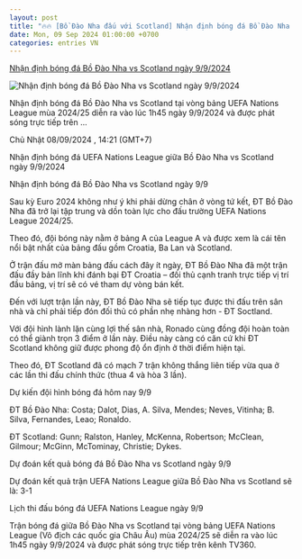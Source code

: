 ```yaml
---
layout: post
title: "🔥🔥 [Bồ Đào Nha đấu với Scotland] Nhận định bóng đá Bồ Đào Nha vs Scotland ngày 9/9/2024"
date: Mon, 09 Sep 2024 01:00:00 +0700
categories: entries VN
---
```

[Nhận định bóng đá Bồ Đào Nha vs Scotland ngày 9/9/2024](https://nongnghiep.vn/nhan-dinh-dt-bo-dao-nha-vs-dt-scotland-luc-1h45-ngay-9-9-2024-d398962.html)

![Nhận định bóng đá Bồ Đào Nha vs Scotland ngày 9/9/2024](https://t.ex-cdn.com/nongnghiep.vn/560w/files/content/2024/09/08/nhan-dinh-bong-da-bo-dao-nha-vs-scotland-9-9-141616_651-142158.jpg)

Nhận định bóng đá Bồ Đào Nha vs Scotland tại vòng bảng UEFA Nations League mùa 2024/25 diễn ra vào lúc 1h45 ngày 9/9/2024 và được phát sóng trực tiếp trên ...

Chủ Nhật 08/09/2024 , 14:21 (GMT+7)

Nhận định bóng đá UEFA Nations League giữa Bồ Đào Nha vs Scotland ngày 9/9/2024

Nhận định bóng đá Bồ Đào Nha vs Scotland ngày 9/9

Sau kỳ Euro 2024 không như ý khi phải dừng chân ở vòng tứ kết, ĐT Bồ Đào Nha đã trở lại tập trung và dồn toàn lực cho đấu trường UEFA Nations League 2024/25.

Theo đó, đội bóng này nằm ở bảng A của League A và được xem là cái tên nổi bật nhất của bảng đấu gồm Croatia, Ba Lan và Scotland.

Ở trận đấu mở màn bảng đấu cách đây ít ngày, ĐT Bồ Đào Nha đã một trận đấu đầy bản lĩnh khi đánh bại ĐT Croatia – đối thủ cạnh tranh trực tiếp vị trí đầu bảng, vị trí sẽ có vé tham dự vòng bán kết.

Đến với lượt trận lần này, ĐT Bồ Đào Nha sẽ tiếp tục được thi đấu trên sân nhà và chỉ phải tiếp đón đối thủ có phần nhẹ nhàng hơn - ĐT Soctland.

Với đội hình lành lặn cùng lợi thế sân nhà, Ronado cùng đồng đội hoàn toàn có thể giành trọn 3 điểm ở lần này. Điều này càng có căn cứ khi ĐT Scotland không giữ được phong độ ổn định ở thời điểm hiện tại.

Theo đó, ĐT Scotland đã có mạch 7 trận không thắng liên tiếp vừa qua ở các lần thi đấu chính thức (thua 4 và hòa 3 lần).

Dự kiến đội hình bóng đá hôm nay 9/9

ĐT Bồ Đào Nha: Costa; Dalot, Dias, A. Silva, Mendes; Neves, Vitinha; B. Silva, Fernandes, Leao; Ronaldo.

ĐT Scotland: Gunn; Ralston, Hanley, McKenna, Robertson; McClean, Gilmour; McGinn, McTominay, Christie; Dykes.

Dự đoán kết quả bóng đá Bồ Đào Nha vs Scotland ngày 9/9

Dự đoán kết quả trận UEFA Nations League giữa Bồ Đào Nha vs Scotland sẽ là: 3-1

Lịch thi đấu bóng đá UEFA Nations League ngày 9/9

Trận bóng đá giữa Bồ Đào Nha vs Scotland tại vòng bảng UEFA Nations League (Vô địch các quốc gia Châu Âu) mùa 2024/25 sẽ diễn ra vào lúc 1h45 ngày 9/9/2024 và được phát sóng trực tiếp trên kênh TV360.

